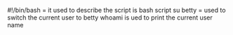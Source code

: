 #!/bin/bash = it used to describe the script is bash script
su betty = used to switch the current user to betty
whoami is ued to print the current user name
